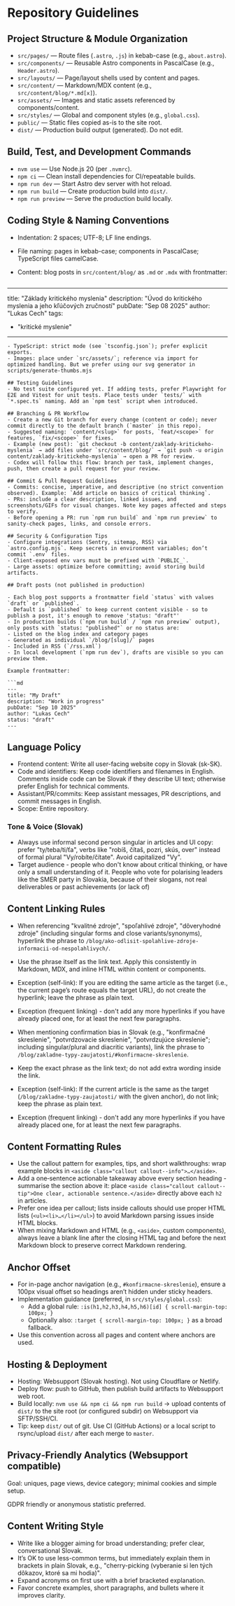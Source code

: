 # Repository Guidelines

## Project Structure & Module Organization
- `src/pages/` — Route files (`.astro`, `.js`) in kebab-case (e.g., `about.astro`).
- `src/components/` — Reusable Astro components in PascalCase (e.g., `Header.astro`).
- `src/layouts/` — Page/layout shells used by content and pages.
- `src/content/` — Markdown/MDX content (e.g., `src/content/blog/*.md[x]`).
- `src/assets/` — Images and static assets referenced by components/content.
- `src/styles/` — Global and component styles (e.g., `global.css`).
- `public/` — Static files copied as-is to the site root.
- `dist/` — Production build output (generated). Do not edit.

## Build, Test, and Development Commands
- `nvm use` — Use Node.js 20 (per `.nvmrc`).
- `npm ci` — Clean install dependencies for CI/repeatable builds.
- `npm run dev` — Start Astro dev server with hot reload.
- `npm run build` — Create production build into `dist/`.
- `npm run preview` — Serve the production build locally.

## Coding Style & Naming Conventions
- Indentation: 2 spaces; UTF-8; LF line endings.
- File naming: pages in kebab-case; components in PascalCase; TypeScript files camelCase.
- Content: blog posts in `src/content/blog/` as `.md` or `.mdx` with frontmatter:

  ```md
---
title: "Základy kritického myslenia"
description: "Úvod do kritického myslenia a jeho kľúčových zručností"
pubDate: "Sep 08 2025"
author: "Lukas Cech"
tags:
  - "kritické myslenie"
---
  ```
- TypeScript: strict mode (see `tsconfig.json`); prefer explicit exports.
- Images: place under `src/assets/`; reference via import for optimized handling. But we prefer using our svg generator in scripts/generate-thumbs.mjs

## Testing Guidelines
- No test suite configured yet. If adding tests, prefer Playwright for E2E and Vitest for unit tests. Place tests under `tests/` with `*.spec.ts` naming. Add an `npm test` script when introduced.

## Branching & PR Workflow
- Create a new Git branch for every change (content or code); never commit directly to the default branch (`master` in this repo).
- Suggested naming: `content/<slug>` for posts, `feat/<scope>` for features, `fix/<scope>` for fixes.
- Example (new post): `git checkout -b content/zaklady-kritickeho-myslenia` → add files under `src/content/blog/` → `git push -u origin content/zaklady-kritickeho-myslenia` → open a PR for review.
- Codex will follow this flow: branch per task, implement changes, push, then create a pull request for your review.

## Commit & Pull Request Guidelines
- Commits: concise, imperative, and descriptive (no strict convention observed). Example: `Add article on basics of critical thinking`.
- PRs: include a clear description, linked issues, and screenshots/GIFs for visual changes. Note key pages affected and steps to verify.
- Before opening a PR: run `npm run build` and `npm run preview` to sanity-check pages, links, and console errors.

## Security & Configuration Tips
- Configure integrations (Sentry, sitemap, RSS) via `astro.config.mjs`. Keep secrets in environment variables; don’t commit `.env` files.
- Client-exposed env vars must be prefixed with `PUBLIC_`.
- Large assets: optimize before committing; avoid storing build artifacts.

## Draft posts (not published in production)

- Each blog post supports a frontmatter field `status` with values `draft` or `published`.
- Default is `published` to keep current content visible - so to publish a post, it's enough to remove 'status: "draft"'
- In production builds (`npm run build` / `npm run preview` output), only posts with `status: "published"` or no status are:
  - Listed on the blog index and category pages
  - Generated as individual `/blog/[slug]/` pages
  - Included in RSS (`/rss.xml`)
- In local development (`npm run dev`), drafts are visible so you can preview them.

Example frontmatter:

```md
---
title: "My Draft"
description: "Work in progress"
pubDate: "Sep 10 2025"
author: "Lukas Cech"
status: "draft"
---
```


## Language Policy
- Frontend content: Write all user-facing website copy in Slovak (sk-SK).
- Code and identifiers: Keep code identifiers and filenames in English. Comments inside code can be Slovak if they describe UI text; otherwise prefer English for technical comments.
- Assistant/PR/commits: Keep assistant messages, PR descriptions, and commit messages in English.
- Scope: Entire repository.

### Tone & Voice (Slovak)
- Always use informal second person singular in articles and UI copy: prefer "ty/teba/ti/ťa", verbs like "robíš, čítaš, pozri, skús, over" instead of formal plural "Vy/robíte/čítate". Avoid capitalized "Vy".
- Target audience - people who don't know about critical thinking, or have only a small understanding of it. People who vote for polarising leaders like the SMER party in Slovakia, because of their slogans, not real deliverables or past achievements (or lack of)

## Content Linking Rules
- When referencing "kvalitné zdroje", "spoľahlivé zdroje", "dôveryhodné zdroje" (including singular forms and close variants/synonyms), hyperlink the phrase to `/blog/ako-odlisit-spolahlive-zdroje-informacii-od-nespolahlivych/`.
- Use the phrase itself as the link text. Apply this consistently in Markdown, MDX, and inline HTML within content or components.
 - Exception (self-link): If you are editing the same article as the target (i.e., the current page’s route equals the target URL), do not create the hyperlink; leave the phrase as plain text.
 - Exception (frequent linking) - don't add any more hyperlinks if you have already placed one, for at least the next few paragraphs.

- When mentioning confirmation bias in Slovak (e.g., "konfirmačné skreslenie", "potvrdzovacie skreslenie", "potvrdzujúce skreslenie"; including singular/plural and diacritic variants), link the phrase to `/blog/zakladne-typy-zaujatosti/#konfirmacne-skreslenie`.
- Keep the exact phrase as the link text; do not add extra wording inside the link.
 - Exception (self-link): If the current article is the same as the target (`/blog/zakladne-typy-zaujatosti/` with the given anchor), do not link; keep the phrase as plain text.
- Exception (frequent linking) - don't add any more hyperlinks if you have already placed one, for at least the next few paragraphs.

## Content Formatting Rules
- Use the callout pattern for examples, tips, and short walkthroughs: wrap example blocks in `<aside class="callout callout--info">…</aside>`.
- Add a one‑sentence actionable takeaway above every section heading - summarise the section above it: place `<aside class="callout callout--tip">One clear, actionable sentence.</aside>` directly above each `h2` in articles.
- Prefer one idea per callout; lists inside callouts should use proper HTML lists (`<ul><li>…</li></ul>`) to avoid Markdown parsing issues inside HTML blocks.
- When mixing Markdown and HTML (e.g., `<aside>`, custom components), always leave a blank line after the closing HTML tag and before the next Markdown block to preserve correct Markdown rendering.

## Anchor Offset
- For in-page anchor navigation (e.g., `#konfirmacne-skreslenie`), ensure a 100px visual offset so headings aren’t hidden under sticky headers.
- Implementation guidance (preferred, in `src/styles/global.css`):
  - Add a global rule: `:is(h1,h2,h3,h4,h5,h6)[id] { scroll-margin-top: 100px; }`
  - Optionally also: `:target { scroll-margin-top: 100px; }` as a broad fallback.
- Use this convention across all pages and content where anchors are used.

## Hosting & Deployment
- Hosting: Websupport (Slovak hosting). Not using Cloudflare or Netlify.
- Deploy flow: push to GitHub, then publish build artifacts to Websupport web root.
- Build locally: `nvm use && npm ci && npm run build` → upload contents of `dist/` to the site root (or configured subdir) on Websupport via SFTP/SSH/CI.
- Tip: keep `dist/` out of git. Use CI (GitHub Actions) or a local script to rsync/upload `dist/` after each merge to `master`.

## Privacy‑Friendly Analytics (Websupport compatible)
Goal: uniques, page views, device category; minimal cookies and simple setup.

GDPR friendly or anonymous statistic preferred.

## Content Writing Style
- Write like a blogger aiming for broad understanding; prefer clear, conversational Slovak.
- It’s OK to use less-common terms, but immediately explain them in brackets in plain Slovak, e.g., "cherry-picking (vyberanie si len tých dôkazov, ktoré sa mi hodia)".
- Expand acronyms on first use with a brief bracketed explanation.
- Favor concrete examples, short paragraphs, and bullets where it improves clarity.
